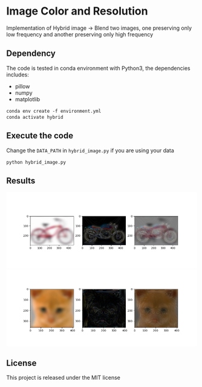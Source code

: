 # Image Color and Resolution

Implementation of Hybrid image -> Blend two images, one preserving only low frequency and another preserving only high frequency

## Dependency

The code is tested in conda environment with Python3, the dependencies includes:

* pillow
* numpy
* matplotlib

```
conda env create -f environment.yml
conda activate hybrid
```

## Execute the code

Change the `DATA_PATH` in `hybrid_image.py` if you are using your data

```
python hybrid_image.py
```

## Results

<img src="./results/1.jpg">
<img src="./results/3.jpg">

## License

This project is released under the MIT license

